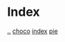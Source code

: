 # Index

[..](..)
[choco](./content/recipes/cakes/choco.html)
[index](./content/recipes/cakes/index.html)
[pie](./content/recipes/cakes/pie.html)
